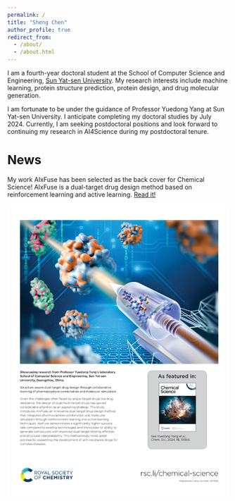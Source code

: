 ```yaml
---
permalink: /
title: "Sheng Chen"
author_profile: true
redirect_from: 
  - /about/
  - /about.html
---
```


I am a fourth-year doctoral student at the School of Computer Science and Engineering, [Sun Yat-sen University](https://www.sysu.edu.cn/sysuen/). My research interests include machine learning, protein structure prediction, protein design, and drug molecular generation.

I am fortunate to be under the guidance of Professor Yuedong Yang at Sun Yat-sen University. I anticipate completing my doctoral studies by July 2024. Currently, I am seeking postdoctoral positions and look forward to continuing my research in AI4Science during my postdoctoral tenure.

# News

My work AIxFuse has been selected as the back cover for Chemical Science! AIxFuse is a dual-target drug design method based on reinforcement learning and active learning. [Read it!](https://pubs.rsc.org/en/content/articlelanding/2024/sc/d4sc00094c)

![AIxFuse](/images/aixfuse.jpg)
